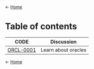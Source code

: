
<- [Home](https://github.com/polygonnow)

# Table of contents 


| CODE | Discussion |
| - | - |
| [ORCL-0001](https://github.com/polygonnow/ORCL/blob/main/ORCL-0001.md) | Learn about oracles |




























<- [Home](https://github.com/polygonnow)
